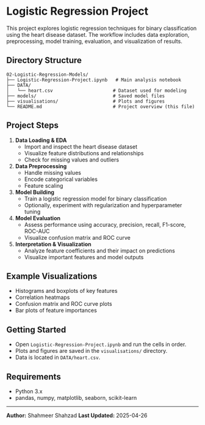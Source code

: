 # Logistic Regression Project

This project explores logistic regression techniques for binary classification using the heart disease dataset. The workflow includes data exploration, preprocessing, model training, evaluation, and visualization of results.

## Directory Structure

```
02-Logistic-Regression-Models/
├── Logistic-Regression-Project.ipynb   # Main analysis notebook
├── DATA/
│   └── heart.csv                      # Dataset used for modeling
├── models/                            # Saved model files
├── visualisations/                    # Plots and figures
└── README.md                          # Project overview (this file)
```

## Project Steps

1. **Data Loading & EDA**
    - Import and inspect the heart disease dataset
    - Visualize feature distributions and relationships
    - Check for missing values and outliers
2. **Data Preprocessing**
    - Handle missing values 
    - Encode categorical variables
    - Feature scaling 
3. **Model Building**
    - Train a logistic regression model for binary classification
    - Optionally, experiment with regularization and hyperparameter tuning
4. **Model Evaluation**
    - Assess performance using accuracy, precision, recall, F1-score, ROC-AUC
    - Visualize confusion matrix and ROC curve
5. **Interpretation & Visualization**
    - Analyze feature coefficients and their impact on predictions
    - Visualize important features and model outputs

## Example Visualizations
- Histograms and boxplots of key features
- Correlation heatmaps
- Confusion matrix and ROC curve plots
- Bar plots of feature importances

## Getting Started
- Open `Logistic-Regression-Project.ipynb` and run the cells in order.
- Plots and figures are saved in the `visualisations/` directory.
- Data is located in `DATA/heart.csv`.

## Requirements
- Python 3.x
- pandas, numpy, matplotlib, seaborn, scikit-learn

---

**Author:** Shahmeer Shahzad
**Last Updated:** 2025-04-26
